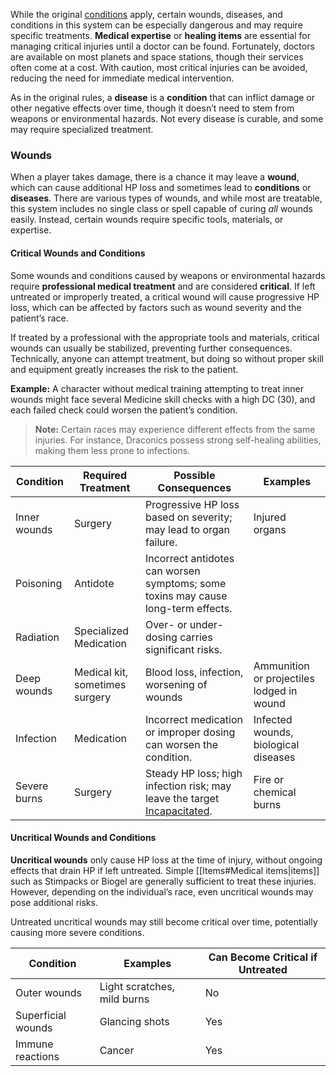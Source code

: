 While the original [conditions](https://roll20.net/compendium/dnd5e/Conditions#content) apply, certain wounds, diseases, and conditions in this system can be especially dangerous and may require specific treatments. **Medical expertise** or **healing items** are essential for managing critical injuries until a doctor can be found. Fortunately, doctors are available on most planets and space stations, though their services often come at a cost. With caution, most critical injuries can be avoided, reducing the need for immediate medical intervention.

As in the original rules, a **disease** is a **condition** that can inflict damage or other negative effects over time, though it doesn’t need to stem from weapons or environmental hazards. Not every disease is curable, and some may require specialized treatment.
### Wounds
When a player takes damage, there is a chance it may leave a **wound**, which can cause additional HP loss and sometimes lead to **conditions** or **diseases**. There are various types of wounds, and while most are treatable, this system includes no single class or spell capable of curing _all_ wounds easily. Instead, certain wounds require specific tools, materials, or expertise.
#### Critical Wounds and Conditions

Some wounds and conditions caused by weapons or environmental hazards require **professional medical treatment** and are considered **critical**. If left untreated or improperly treated, a critical wound will cause progressive HP loss, which can be affected by factors such as wound severity and the patient’s race.

If treated by a professional with the appropriate tools and materials, critical wounds can usually be stabilized, preventing further consequences. Technically, anyone can attempt treatment, but doing so without proper skill and equipment greatly increases the risk to the patient.

**Example:** A character without medical training attempting to treat inner wounds might face several Medicine skill checks with a high DC (30), and each failed check could worsen the patient’s condition.

> **Note:** Certain races may experience different effects from the same injuries. For instance, Draconics possess strong self-healing abilities, making them less prone to infections.

|Condition|Required Treatment|Possible Consequences|Examples|
|---|---|---|---|
|Inner wounds|Surgery|Progressive HP loss based on severity; may lead to organ failure.|Injured organs|
|Poisoning|Antidote|Incorrect antidotes can worsen symptoms; some toxins may cause long-term effects.||
|Radiation|Specialized Medication|Over- or under-dosing carries significant risks.||
|Deep wounds|Medical kit, sometimes surgery|Blood loss, infection, worsening of wounds|Ammunition or projectiles lodged in wound|
|Infection|Medication|Incorrect medication or improper dosing can worsen the condition.|Infected wounds, biological diseases|
|Severe burns|Surgery|Steady HP loss; high infection risk; may leave the target [Incapacitated](https://roll20.net/compendium/dnd5e/Conditions#content).|Fire or chemical burns|

#### Uncritical Wounds and Conditions

**Uncritical wounds** only cause HP loss at the time of injury, without ongoing effects that drain HP if left untreated. Simple [[Items#Medical items|items]] such as Stimpacks or Biogel are generally sufficient to treat these injuries. However, depending on the individual’s race, even uncritical wounds may pose additional risks.

Untreated uncritical wounds may still become critical over time, potentially causing more severe conditions.

|Condition|Examples|Can Become Critical if Untreated|
|---|---|---|
|Outer wounds|Light scratches, mild burns|No|
|Superficial wounds|Glancing shots|Yes|
|Immune reactions|Cancer|Yes|